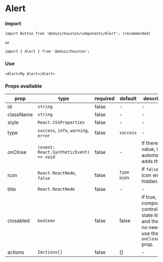 # Alert

### Import

```
import Button from '@eduzz/houston/components/Alert'; (recommended)
```

or

```
import { Alert } from '@eduzz/houston';
```

### Use

```
<Alert>My Alert</Alert>
```

### Props available

| prop | type | required | default | description |
| ---- | ---- | -------- | ------- | ----------- |
| id | `string` | false | - | - |
| className | `string` | false | - | - |
| style | `React.CSSProperties` | false | - | - |
| type | `success`, `info`, `warning`, `error` | false | `success` | - |
| onClose | `(event: React.SyntheticEvent) => void` | false | - | If there is a value, it automatically adds the "X". |
| icon | `React.ReactNode`, `false` | false | `type` icon | If `false`, the icon will be hidden. |
| title | `React.ReactNode` | false | - | - |
| closabled | `boolean` | false | false | If true, the component controls the state itself and there is no need to use the `onClose` prop. |
| actions | `IActions[]` | false | [] | - |
